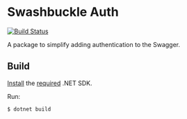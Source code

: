 # Swashbuckle Auth

[![Build Status](https://ctyar.visualstudio.com/Swashbuckle/_apis/build/status/ctyar.Swashbuckle?branchName=main)](https://ctyar.visualstudio.com/Swashbuckle/_build/latest?definitionId=6&branchName=main)

A package to simplify adding authentication to the Swagger.

## Build
[Install](https://get.dot.net) the [required](global.json) .NET SDK.

Run:
```
$ dotnet build
```
